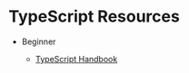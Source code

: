 # TypeScript Resources

* Beginner

  * [TypeScript Handbook](https://github.com/Microsoft/TypeScript-Handbook)
